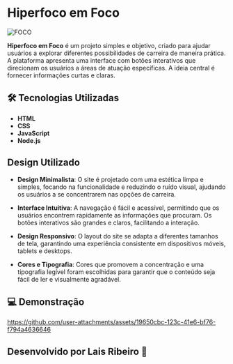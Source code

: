 #   Hiperfoco em Foco
![FOCO](https://github.com/user-attachments/assets/20888ae2-9e20-401f-a332-1246113b80c5)

**Hiperfoco em Foco** é um projeto simples e objetivo, criado para ajudar usuários a explorar diferentes possibilidades de carreira de maneira prática. A plataforma apresenta uma interface com botões interativos que direcionam os usuários a áreas de atuação específicas. A ideia central é fornecer informações curtas e claras.

## 🛠️ Tecnologias Utilizadas
- **HTML**
- **CSS**
- **JavaScript**
- **Node.js**

## **Design Utilizado**
- **Design Minimalista**: O site é projetado com uma estética limpa e simples, focando na funcionalidade e reduzindo o ruído visual, ajudando os usuários a se concentrarem nas opções de carreira.
  
- **Interface Intuitiva**: A navegação é fácil e acessível, permitindo que os usuários encontrem rapidamente as informações que procuram. Os botões interativos são grandes e claros, facilitando a interação.

- **Design Responsivo**: O layout do site se adapta a diferentes tamanhos de tela, garantindo uma experiência consistente em dispositivos móveis, tablets e desktops.

- **Cores e Tipografia**: Cores que promovem a concentração e uma tipografia legível foram escolhidas para garantir que o conteúdo seja fácil de ler e visualmente agradável.
  

## 💻 Demonstração


https://github.com/user-attachments/assets/19650cbc-123c-41e6-bf76-f794a4636646





## Desenvolvido por Lais Ribeiro 🧩 ##



